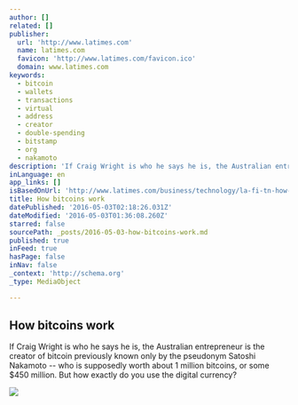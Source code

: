 ```yaml
---
author: []
related: []
publisher:
  url: 'http://www.latimes.com'
  name: latimes.com
  favicon: 'http://www.latimes.com/favicon.ico'
  domain: www.latimes.com
keywords:
  - bitcoin
  - wallets
  - transactions
  - virtual
  - address
  - creator
  - double-spending
  - bitstamp
  - org
  - nakamoto
description: 'If Craig Wright is who he says he is, the Australian entrepreneur is the creator of bitcoin previously known only by the pseudonym Satoshi Nakamoto -- who is supposedly worth about 1 million bitcoins, or some $450 million. But how exactly do you use the digital currency?'
inLanguage: en
app_links: []
isBasedOnUrl: 'http://www.latimes.com/business/technology/la-fi-tn-how-bitcoins-work-20160502-snap-htmlstory.html'
title: How bitcoins work
datePublished: '2016-05-03T02:18:26.031Z'
dateModified: '2016-05-03T01:36:08.260Z'
starred: false
sourcePath: _posts/2016-05-03-how-bitcoins-work.md
published: true
inFeed: true
hasPage: false
inNav: false
_context: 'http://schema.org'
_type: MediaObject

---
```

<article style=""><h1>How bitcoins work</h1><p>If Craig Wright is who he says he is, the Australian entrepreneur is the creator of bitcoin previously known only by the pseudonym Satoshi Nakamoto -- who is supposedly worth about 1 million bitcoins, or some $450 million. But how exactly do you use the digital currency?</p><img src="https://latimes-graphics-media.s3.amazonaws.com/assets/img/bitcoins/bitcoins_1.png" /></article>